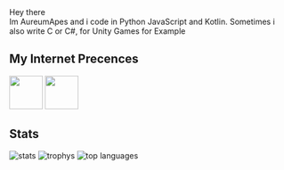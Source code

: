<div>
Hey there <br>
Im AureumApes and i code in Python JavaScript and Kotlin.
Sometimes i also write C or C#, for Unity Games for Example

## My Internet Precences
<span>
<a href="https://discord.com/users/608920482284306434"><img height="60" width="60" src="https://cdn.jsdelivr.net/npm/simple-icons@v4/icons/discord.svg"/></a>
 <a href="https://www.reddit.com/user/AureumApes"><img height="60" width="60" src="https://cdn.jsdelivr.net/npm/simple-icons@4.22.0/icons/reddit.svg"></a>
</span>

## Stats 
<div>
<img alt="stats" src="https://github-readme-stats.vercel.app/api?username=AureumApes&show_icons=true&count_private=true&theme=radical">
<img alt="trophys" src="https://github-profile-trophy.vercel.app/?username=AureumApes&theme=radical">
<img alt="top languages" src="https://github-readme-stats.vercel.app/api/top-langs/?username=AureumApes&theme=radical">
</div>
